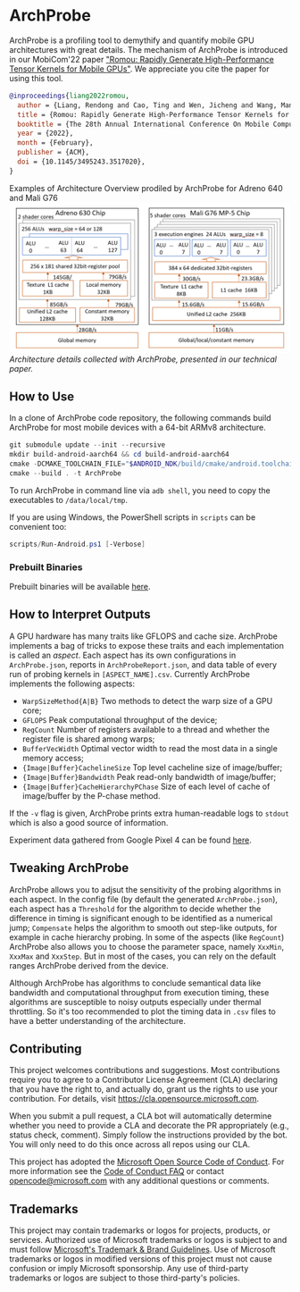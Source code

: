 # ArchProbe

ArchProbe is a profiling tool to demythify and quantify mobile GPU architectures with great details. The mechanism of ArchProbe is introduced in our MobiCom'22 paper ["Romou: Rapidly Generate High-Performance Tensor Kernels for Mobile GPUs"](https://www.microsoft.com/en-us/research/publication/romou-rapidly-generate-high-performance-tensor-kernels-for-mobile-gpus/). We appreciate you cite the paper for using this tool. 

```bibtex
@inproceedings{liang2022romou,  
  author = {Liang, Rendong and Cao, Ting and Wen, Jicheng and Wang, Manni and Wang, Yang and Zou, Jianhua and Liu, Yunxin},  
  title = {Romou: Rapidly Generate High-Performance Tensor Kernels for Mobile GPUs},  
  booktitle = {The 28th Annual International Conference On Mobile Computing And Networking (MobiCom 2022)},  
  year = {2022},  
  month = {February},  
  publisher = {ACM},  
  doi = {10.1145/3495243.3517020},  
}
```

Examples of Architecture Overview prodiled by ArchProbe for Adreno 640 and Mali G76
![Examples of Architecture Overview prodiled by ArchProbe for Adreno 640 and Mali G76](overview.png)  
*Architecture details collected with ArchProbe, presented in our technical paper.*

## How to Use

In a clone of ArchProbe code repository, the following commands build ArchProbe for most mobile devices with a 64-bit ARMv8 architecture.

```powershell
git submodule update --init --recursive
mkdir build-android-aarch64 && cd build-android-aarch64
cmake -DCMAKE_TOOLCHAIN_FILE="$ANDROID_NDK/build/cmake/android.toolchain.cmake" -DANDROID_ABI="arm64-v8a" -DANDROID_PLATFORM=android-28 -G "Ninja" ..
cmake --build . -t ArchProbe
```

To run ArchProbe in command line via `adb shell`, you need to copy the executables to `/data/local/tmp`.

If you are using Windows, the PowerShell scripts in `scripts` can be convenient too:

```powershell
scripts/Run-Android.ps1 [-Verbose]
```

### Prebuilt Binaries

Prebuilt binaries will be available [here](https://github.com/Microsoft/ArchProbe/releases).

## How to Interpret Outputs

A GPU hardware has many traits like GFLOPS and cache size. ArchProbe implements a bag of tricks to expose these traits and each implementation is called an *aspect*. Each aspect has its own configurations in `ArchProbe.json`, reports in `ArchProbeReport.json`, and data table of every run of probing kernels in `[ASPECT_NAME].csv`. Currently ArchProbe implements the following aspects:

- `WarpSizeMethod{A|B}` Two methods to detect the warp size of a GPU core;
- `GFLOPS` Peak computational throughput of the device;
- `RegCount` Number of registers available to a thread and whether the register file is shared among warps;
- `BufferVecWidth` Optimal vector width to read the most data in a single memory access;
- `{Image|Buffer}CachelineSize` Top level cacheline size of image/buffer;
- `{Image|Buffer}Bandwidth` Peak read-only bandwidth of image/buffer;
- `{Image|Buffer}CacheHierarchyPChase` Size of each level of cache of image/buffer by the P-chase method.

If the `-v` flag is given, ArchProbe prints extra human-readable logs to `stdout` which is also a good source of information.

Experiment data gathered from Google Pixel 4 can be found [here](examples/adreno640/Google_Pixel_4).

## Tweaking ArchProbe

ArchProbe allows you to adjsut the sensitivity of the probing algorithms in each aspect. In the config file (by default the generated `ArchProbe.json`), each aspect has a `Threshold` for the algorithm to decide whether the difference in timing is significant enough to be identified as a numerical jump; `Compensate` helps the algorithm to smooth out step-like outputs, for example in cache hierarchy probing.
In some of the aspects (like `RegCount`) ArchProbe also allows you to choose the parameter space, namely `XxxMin`, `XxxMax` and `XxxStep`. But in most of the cases, you can rely on the default ranges ArchProbe derived from the device.

Although ArchProbe has algorithms to conclude semantical data like bandwidth and computational throughput from execution timing, these algorithms are susceptible to noisy outputs especially under thermal throttling. So it's too recommended to plot the timing data in `.csv` files to have a better understanding of the architecture.

## Contributing

This project welcomes contributions and suggestions.  Most contributions require you to agree to a
Contributor License Agreement (CLA) declaring that you have the right to, and actually do, grant us
the rights to use your contribution. For details, visit https://cla.opensource.microsoft.com.

When you submit a pull request, a CLA bot will automatically determine whether you need to provide
a CLA and decorate the PR appropriately (e.g., status check, comment). Simply follow the instructions
provided by the bot. You will only need to do this once across all repos using our CLA.

This project has adopted the [Microsoft Open Source Code of Conduct](https://opensource.microsoft.com/codeofconduct/).
For more information see the [Code of Conduct FAQ](https://opensource.microsoft.com/codeofconduct/faq/) or
contact [opencode@microsoft.com](mailto:opencode@microsoft.com) with any additional questions or comments.

## Trademarks

This project may contain trademarks or logos for projects, products, or services. Authorized use of Microsoft 
trademarks or logos is subject to and must follow 
[Microsoft's Trademark & Brand Guidelines](https://www.microsoft.com/en-us/legal/intellectualproperty/trademarks/usage/general).
Use of Microsoft trademarks or logos in modified versions of this project must not cause confusion or imply Microsoft sponsorship.
Any use of third-party trademarks or logos are subject to those third-party's policies.
